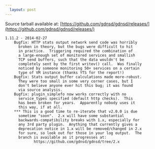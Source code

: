 ```yaml
---
  layout: post
---
```


Source tarball available at:
[https://github.com/gdnsd/gdnsd/releases/](https://github.com/gdnsd/gdnsd/releases/)

    1.11.2 - 2014-02-27
        Bugfix: HTTP stats output network send code was horribly
          broken in theory, but the bugs were difficult to hit
          in practice.  Triggering required the combination of
          a large-enough set of monitored services and smallish
          TCP send buffers, such that the data wouldn't be
          completely sent by the first writev() call.  Was finally
          noticed by someone monitoring 50+ services on a certain
          type of VM instance (thanks YTS for the report!)
        Bugfix: Stats output buffer calculations made more-robust.
          They were too small in some very corner cases, but I
          don't believe anyone ever hit this bug; it was found
          via source analysis.
        Bugfix: plugin_simplefo now works correctly with no
          service_types specified (default http checks).  This
          has been broken for years.  Apparently nobody uses it
          this way, if at all.
        *** This is a good time to re-iterate that v2.0.0 is due
          sometime "soon".  2.x will have some substantial
          backwards-compatibility breaks with 1.x, especially for
          any 3rd party plugin.  Anything that currently gives a
          deprecation notice in 1.x will be removed/changed in 2.x
          for sure, so look out for those in your log output.  The
          branch is available as it progresses at:
                 https://github.com/gdnsd/gdnsd/tree/2.x
